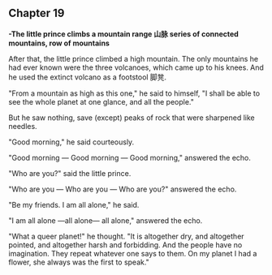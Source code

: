 ## Chapter 19

**-The little prince climbs a mountain range 山脉 series of connected mountains, row of mountains**



After that, the little prince climbed a high mountain. The only mountains he had ever known were the three volcanoes, which came up to his knees. And he used the extinct volcano as a footstool 脚凳.

"From a mountain as high as this one," he said to himself, "I shall be able to see the whole planet at one glance, and all the people."

But he saw nothing, save (except) peaks of rock that were sharpened like needles.

"Good morning," he said courteously.

"Good morning — Good morning — Good morning," answered the echo. 

"Who are you?" said the little prince.

"Who are you — Who are you — Who are you?" answered the echo.

"Be my friends. I am all alone," he said.

"I am all alone —all alone— all alone," answered the echo.

"What a queer planet!" he thought. "It is altogether dry, and altogether pointed, and altogether harsh and forbidding. And the people have no imagination. They repeat whatever one says to them. On my planet I had a flower, she always was the first to speak." 

